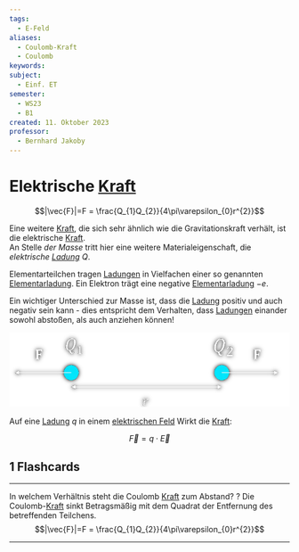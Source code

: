 ```yaml
---
tags:
  - E-Feld
aliases:
  - Coulomb-Kraft
  - Coulomb
keywords: 
subject:
  - Einf. ET
semester:
  - WS23
  - B1
created: 11. Oktober 2023
professor:
  - Bernhard Jakoby
---
```

 

# Elektrische [Kraft](../Physik/Newtonsche%20Axiome.md)

$$|\vec{F}|=F = \frac{Q_{1}Q_{2}}{4\pi\varepsilon_{0}r^{2}}$$

Eine weitere [Kraft](../Physik/Newtonsche%20Axiome.md), die sich sehr ähnlich wie die Gravitationskraft verhält, ist die elektrische [Kraft](../Physik/Newtonsche%20Axiome.md).  
An Stelle *der Masse* tritt hier eine weitere Materialeigenschaft, die *elektrische [Ladung](Statisches%20E-Feld.md)* $Q$.

Elementarteilchen tragen [Ladungen](Statisches%20E-Feld.md) in Vielfachen einer so genannten [Elementarladung](../Physik/Konstanten/Elementarladung.md). Ein Elektron trägt eine negative [Elementarladung](../Physik/Konstanten/Elementarladung.md) $-e$.

Ein wichtiger Unterschied zur Masse ist, dass die [Ladung](Statisches%20E-Feld.md) positiv und auch negativ sein kann - dies entspricht dem Verhalten, dass [Ladungen](Statisches%20E-Feld.md) einander sowohl abstoßen, als auch anziehen können!

![](assets/EKraft.png)

Auf eine [Ladung](Statisches%20E-Feld.md) $q$ in einem [elektrischen Feld](Elektrisches%20Feld.md) Wirkt die [Kraft](../Physik/Newtonsche%20Axiome.md):

$$\vec{F} = q\cdot \vec{E}$$

## 1 Flashcards

---

In welchem Verhältnis steht die Coulomb [Kraft](../Physik/Newtonsche%20Axiome.md) zum Abstand?
?
Die Coulomb-[Kraft](../Physik/Newtonsche%20Axiome.md) sinkt Betragsmäßig mit dem Quadrat der Entfernung des betreffenden Teilchens.
$$|\vec{F}|=F = \frac{Q_{1}Q_{2}}{4\pi\varepsilon_{0}r^{2}}$$
<!--SR:!2024-03-08,6,250-->

---